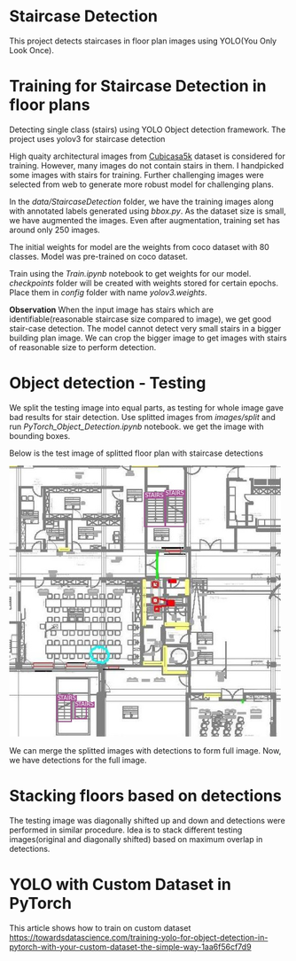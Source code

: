 # Staircase Detection
This project detects staircases in floor plan images using YOLO(You Only Look Once).

# Training for Staircase Detection in floor plans

Detecting single class (stairs) using YOLO Object detection framework. The project uses yolov3 for staircase detection

High quaity architectural images from [Cubicasa5k](https://zenodo.org/record/2613548#.XtDCHMYzZuQ) dataset is considered for training. However, many images do not contain stairs in them. I handpicked some images with stairs for training. Further challenging images were selected from web to generate more robust model for challenging plans.

In the *data/StaircaseDetection* folder, we have the training images along with annotated labels generated using *bbox.py*. As the dataset size is small, we have augmented the images. Even after augmentation, training set has around only 250 images.

The initial weights for model are the weights from coco dataset with 80 classes. Model was pre-trained on coco dataset.

Train using the *Train.ipynb* notebook to get weights for our model. *checkpoints* folder will be created with weights stored for certain epochs. Place them in *config* folder with name *yolov3.weights*.

**Observation**
When the input image has stairs which are identifiable(reasonable staircase size compared to image), we get good stair-case detection.
The model cannot detect very small stairs in a bigger building plan image. We can crop the bigger image to get images with stairs of reasonable size to perform detection.

# Object detection - Testing
We split the testing image into equal parts, as testing for whole image gave bad results for stair detection.
Use splitted images from *images/split* and run *PyTorch_Object_Detection.ipynb* notebook. we get the image with bounding boxes.

Below is the test image of splitted floor plan with staircase detections

<img src="images/future3-det.jpg">

We can merge the splitted images with detections to form full image. Now, we have detections for the full image.

# Stacking floors based on detections

The testing image was diagonally shifted up and down and detections were performed in similar procedure.
Idea is to stack different testing images(original and diagonally shifted) based on maximum overlap in detections.


# YOLO with Custom Dataset in PyTorch

This article shows how to train on custom dataset
https://towardsdatascience.com/training-yolo-for-object-detection-in-pytorch-with-your-custom-dataset-the-simple-way-1aa6f56cf7d9
